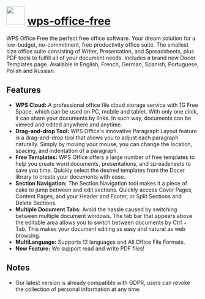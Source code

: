 # <img src="https://cdn.jsdelivr.net/gh/chocolatey-community/chocolatey-coreteampackages@c4b46cad1e6a8071b53bb3b797940cabae7f4152/icons/wps-office-free.png" width="48" height="48"/> [wps-office-free](https://chocolatey.org/packages/wps-office-free)


WPS Office Free the perfect free office software. Your dream solution for a low-budget, no-commitment, free productivity office suite.
The smallest size office suite consisting of Writer, Presentation, and Spreadsheets, plus PDF tools to fulfill all of your document needs.
Includes a brand new Docer Templates page.
Available in English, French, German, Spanish, Portuguese, Polish and Russian.

## Features

* **WPS Cloud:**
A professional office file cloud storage service with 1G Free Space, which can be used on PC, mobile and tablet.
With only one click, it can share your documents by links. In such way, documents can be viewed and edited anywhere and anytime.
* **Drag-and-drop Tool:**
WPS Office's innovative Paragraph Layout feature is a drag-and-drop tool that allows you to adjust each paragraph naturally.
Simply by moving your mouse, you can change the location, spacing, and indentation of a paragraph.
* **Free Templates:**
WPS Office offers a large number of free templates to help you create word documents, presentations, and spreadsheets to save you time.
Quickly select the desired templates from the Docer library to create your documents with ease.
* **Section Navigation:**
The Section Navigation tool makes it a piece of cake to jump between and edit sections.
Quickly access Cover Pages, Content Pages, and your Header and Footer, or Split Sections and Delete Sections.
* **Multiple Document Tabs:**
Avoid the hassle caused by switching between multiple document windows.
The tab bar that appears above the editable area allows you to switch between documents by Ctrl + Tab.
This makes your document editing as easy and natural as web browsing.
* **MultiLanguage:**
Supports 12 languages and All Office File Formats.
* **New Feature:**
We support read and write PDF files!

## Notes
- Our latest version is already compatible with GDPR, users can revoke the collection of personal information at any time.

